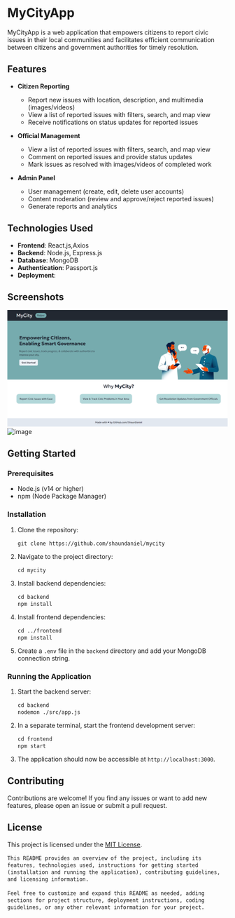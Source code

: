 # MyCityApp

MyCityApp is a web application that empowers citizens to report civic issues in their local communities and facilitates efficient communication between citizens and government authorities for timely resolution.

## Features

- **Citizen Reporting**
  - Report new issues with location, description, and multimedia (images/videos)
  - View a list of reported issues with filters, search, and map view
  - Receive notifications on status updates for reported issues

- **Official Management**
  - View a list of reported issues with filters, search, and map view
  - Comment on reported issues and provide status updates
  - Mark issues as resolved with images/videos of completed work

- **Admin Panel**
  - User management (create, edit, delete user accounts)
  - Content moderation (review and approve/reject reported issues)
  - Generate reports and analytics

## Technologies Used

- **Frontend**: React.js,Axios
- **Backend**: Node.js, Express.js
- **Database**: MongoDB
- **Authentication**: Passport.js
- **Deployment**:

## Screenshots
![Screenshot1](./screenshots/image.png)
![image](https://github.com/ShaunDaniel/mycity/assets/73394707/9ccd9a28-576f-45d3-bc8e-f49e5eb459d9)

## Getting Started

### Prerequisites

- Node.js (v14 or higher)
- npm (Node Package Manager)

### Installation

1. Clone the repository:
   ```
   git clone https://github.com/shaundaniel/mycity
   ```

2. Navigate to the project directory:
   ```
   cd mycity
   ```

3. Install backend dependencies:
   ```
   cd backend
   npm install
   ```

4. Install frontend dependencies:
   ```
   cd ../frontend
   npm install
   ```

5. Create a `.env` file in the `backend` directory and add your MongoDB connection string.

### Running the Application

1. Start the backend server:
   ```
   cd backend
   nodemon ./src/app.js
   ```

2. In a separate terminal, start the frontend development server:
   ```
   cd frontend
   npm start
   ```

3. The application should now be accessible at `http://localhost:3000`.

## Contributing

Contributions are welcome! If you find any issues or want to add new features, please open an issue or submit a pull request.

## License

This project is licensed under the [MIT License](LICENSE).
```
This README provides an overview of the project, including its features, technologies used, instructions for getting started (installation and running the application), contributing guidelines, and licensing information.

Feel free to customize and expand this README as needed, adding sections for project structure, deployment instructions, coding guidelines, or any other relevant information for your project.
